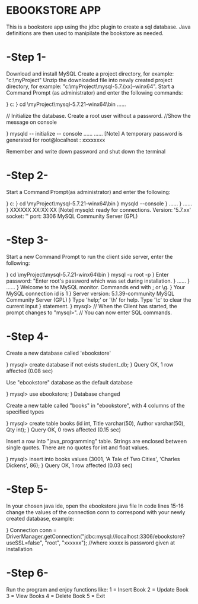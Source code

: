 # EBOOKSTORE APP
This is a bookstore app using the jdbc plugin to create a sql database. Java definitions are then used to manipilate the bookstore as needed.

# -Step 1-

Download and install MySQL
Create a project directory, for example: "c:\myProject"
Unzip the downloaded file into newly created project directory, for example: "c:\myProject\mysql-5.7.{xx}-winx64".
Start a Command Prompt (as administrator) and enter the following commands:

} c:
} cd \myProject\mysql-5.7.21-winx64\bin
  ......

// Initialize the database. Create a root user without a password.
//Show the message on console

} mysqld -- initialize -- console
  ......
  ...... 
[Note] A temporary password is generated for root@localhost :
  xxxxxxxx
  
Remember and write down password and shut down the terminal

# -Step 2-

Start a Command Prompt(as administrator) and enter the following:

} c:
} cd \myProject\mysql-5.7.21-winx64\bin
} mysqld --console
} ......
} ......
} XXXXXX XX:XX:XX [Note] mysqld: ready for connections.
  Version: '5.7.xx' socket: '' port: 3306 MySQL Community Server (GPL)
  
# -Step 3-

Start a new Command Prompt to run the client side server, enter the following:

} cd \myProject\mysql-5.7.21-winx64\bin
} mysql -u root -p
} Enter password: "Enter root's password which was set during installation.
} ......
} ......
} Welcome to the MySQL monitor. Commands end with ; or \g.
} Your MySQL connection id is 1
} Server version: 5.1.39-community MySQL Community Server (GPL)
} Type 'help;' or '\h' for help. Type '\c' to clear the current input
} statement.
} mysql>
// When the Client has started, the prompt changes to "mysql>".
// You can now enter SQL commands.

# -Step 4-

Create a new database called 'ebookstore'

} mysql> create database if not exists student_db;
} Query OK, 1 row affected (0.08 sec)

Use "ebookstore" database as the default database

} mysql> use ebookstore;
} Database changed

Create a new table called "books" in "ebookstore",
with 4 columns of the specified types

} mysql> create table books (id int, Title varchar(50), Author varchar(50), Qty int);
} Query OK, 0 rows affected (0.15 sec)

Insert a row into "java_programming" table.
Strings are enclosed between single quotes.
There are no quotes for int and float values.

} mysql> insert into books values (3001, 'A Tale of Two Cities', 'Charles Dickens', 86);
} Query OK, 1 row affected (0.03 sec)

# -Step 5-

In your chosen java ide, open the ebookstore.java file 
In code lines 15-16 change the values of the connection conn to correspond with your newly created database, example:

} Connection conn = DriverManager.getConnection("jdbc:mysql://localhost:3306/ebookstore?useSSL=false", "root",
				"xxxxxx");
        //where xxxxx is password given at installation
        
# -Step 6-

Run the program and enjoy functions like: 1 = Insert Book
                                          2 = Update Book
                                          3 = View Books
                                          4 = Delete Book
                                          5 = Exit
